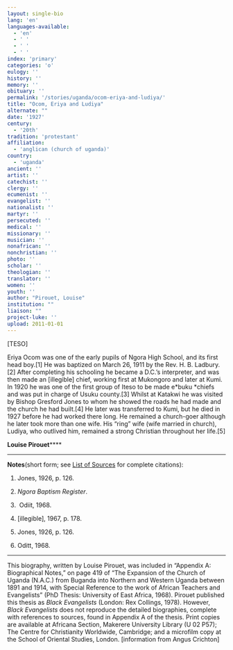 ```yaml
---
layout: single-bio
lang: 'en'
languages-available:
  - 'en'
  - ' '
  - ' '
  - ' '
index: 'primary'
categories: 'o'
eulogy: ''
history: ''
memory: ''
obituary: ''
permalink: '/stories/uganda/ocom-eriya-and-ludiya/'
title: "Ocom, Eriya and Ludiya"
alternate: ""
date: '1927'
century:
  - '20th'
tradition: 'protestant'
affiliation:
  - 'anglican (church of uganda)'
country:
  - 'uganda'
ancient: ''
artist: ''
catechist: ''
clergy: ''
ecumenist: ''
evangelist: ''
nationalist: ''
martyr: ''
persecuted: ''
medical: ''
missionary: ''
musician: ''
nonafrican: ''
nonchristian: ''
photo: ''
scholar: ''
theologian: ''
translator: ''
women: ''
youth: ''
author: "Pirouet, Louise"
institution: ""
liaison: ""
project-luke: ''
upload: 2011-01-01
---
```




[TESO]

Eriya Ocom was one of the early pupils of Ngora High School,  and its first head boy.[1] He was baptized on March 26, 1911 by the Rev. H. B.  Ladbury.[2] After completing his schooling he became a D.C.&rsquo;s interpreter, and  was then made an [illegible] chief, working first at Mukongoro and later at  Kumi. In 1920 he was one of the first group of Iteso to be made e*buku *chiefs  and was put in charge of Usuku county.[3] Whilst at Katakwi he was visited by  Bishop Gresford Jones to whom he showed the roads he had made and the church he  had built.[4] He later was transferred to Kumi, but he died in 1927 before he  had worked there long. He remained a church-goer although he later took more  than one wife. His &ldquo;ring&rdquo; wife (wife married in church), Ludiya, who outlived  him, remained a strong Christian throughout her life.[5]

**Louise Pirouet******

---

**Notes**(short  form; see [List of  Sources](../pirouet-appendixa-sources/) for complete citations):
1. Jones, 1926, p. 126.

2. *Ngora  Baptism Register*.

3.  Odiit,  1968.

4. [illegible], 1967, p. 178.

5. Jones, 1926, p. 126.

6. Oditt, 1968. 

---

This biography, written by Louise Pirouet, was included in &ldquo;Appendix A: Biographical Notes,&rdquo;  on page 419 of &ldquo;The Expansion  of the Church of Uganda (N.A.C.) from Buganda into Northern and Western Uganda  between 1891 and 1914, with Special Reference to the work of African Teachers  and Evangelists&rdquo; (PhD Thesis: University of East Africa, 1968). Pirouet  published this thesis as *Black  Evangelists* (London: Rex Collings, 1978). However, *Black  Evangelists* does not reproduce the detailed biographies, complete with  references to sources, found in Appendix A of the thesis. Print copies are  available at Africana Section, Makerere University Library (U 02 P57); The Centre for Christianity  Worldwide, Cambridge; and a microfilm copy at the School of Oriental Studies,  London. [information from Angus Crichton]